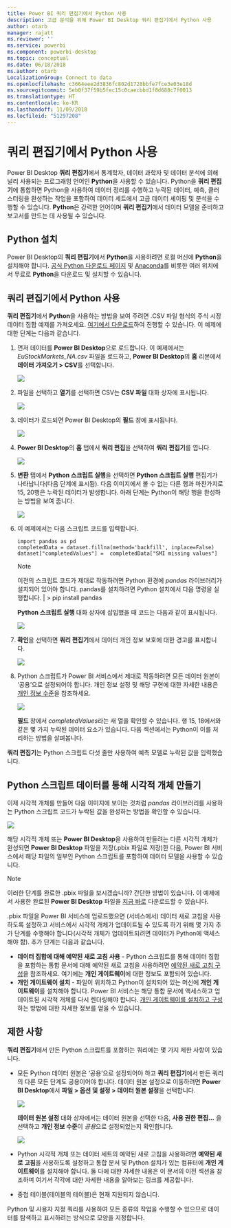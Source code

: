 ```yaml
---
title: Power BI 쿼리 편집기에서 Python 사용
description: 고급 분석을 위해 Power BI Desktop 쿼리 편집기에서 Python 사용
author: otarb
manager: rajatt
ms.reviewer: ''
ms.service: powerbi
ms.component: powerbi-desktop
ms.topic: conceptual
ms.date: 06/18/2018
ms.author: otarb
LocalizationGroup: Connect to data
ms.openlocfilehash: c3664eee2d3836fc802d1728bbfe7fce3e03e18d
ms.sourcegitcommit: 5eb0f37f59b5fec15c0caecbbd1f8d688c7f0013
ms.translationtype: HT
ms.contentlocale: ko-KR
ms.lasthandoff: 11/09/2018
ms.locfileid: "51297208"
---
```

# <a name="using-python-in-query-editor"></a>쿼리 편집기에서 Python 사용
Power BI Desktop **쿼리 편집기**에서 통계학자, 데이터 과학자 및 데이터 분석에 의해 널리 사용되는 프로그래밍 언어인 **Python**을 사용할 수 있습니다. Python을 **쿼리 편집기**에 통합하면 Python을 사용하여 데이터 정리를 수행하고 누락된 데이터, 예측, 클러스터링을 완성하는 작업을 포함하여 데이터 세트에서 고급 데이터 셰이핑 및 분석을 수행할 수 있습니다. **Python**은 강력한 언어이며 **쿼리 편집기**에서 데이터 모델을 준비하고 보고서를 만드는 데 사용될 수 있습니다.

## <a name="installing-python"></a>Python 설치
Power BI Desktop의 **쿼리 편집기**에서 **Python**을 사용하려면 로컬 머신에 **Python**을 설치해야 합니다. [공식 Python 다운로드 페이지](https://www.python.org/) 및 [Anaconda](https://anaconda.org/anaconda/python/)를 비롯한 여러 위치에서 무료로 **Python**을 다운로드 및 설치할 수 있습니다.

## <a name="using-python-in-query-editor"></a>쿼리 편집기에서 Python 사용
**쿼리 편집기**에서 **Python**을 사용하는 방법을 보여 주려면 .CSV 파일 형식의 주식 시장 데이터 집합 예제를 가져오세요. [여기에서 다운로드](http://download.microsoft.com/download/F/8/A/F8AA9DC9-8545-4AAE-9305-27AD1D01DC03/EuStockMarkets_NA.csv)하여 진행할 수 있습니다. 이 예제에 대한 단계는 다음과 같습니다.

1. 먼저 데이터를 **Power BI Desktop**으로 로드합니다. 이 예제에서는 *EuStockMarkets_NA.csv* 파일을 로드하고, **Power BI Desktop**의 **홈** 리본에서 **데이터 가져오기 > CSV**를 선택합니다.
   
   ![](media/desktop-python-in-query-editor/python-in-query-editor-1.png)
2. 파일을 선택하고 **열기**를 선택하면 CSV는 **CSV 파일** 대화 상자에 표시됩니다.
   
   ![](media/desktop-python-in-query-editor/python-in-query-editor-2.png)
3. 데이터가 로드되면 Power BI Desktop의 **필드** 창에 표시됩니다.
   
   ![](media/desktop-python-in-query-editor/python-in-query-editor-3.png)
4. **Power BI Desktop**의 **홈** 탭에서 **쿼리 편집**을 선택하여 **쿼리 편집기**를 엽니다.
   
   ![](media/desktop-python-in-query-editor/python-in-query-editor-4.png)
5. **변환** 탭에서 **Python 스크립트 실행**을 선택하면 **Python 스크립트 실행** 편집기가 나타납니다(다음 단계에 표시됨). 다음 이미지에서 볼 수 없는 다른 행과 마찬가지로 15, 20행은 누락된 데이터가 발생합니다. 아래 단계는 Python이 해당 행을 완성하는 방법을 보여 줍니다.
   
   ![](media/desktop-python-in-query-editor/python-in-query-editor-5.png)
6. 이 예제에서는 다음 스크립트 코드를 입력합니다.
   
       import pandas as pd
       completedData = dataset.fillna(method='backfill', inplace=False)
       dataset["completedValues"] =  completedData["SMI missing values"]
   
   > [!NOTE]
   > 이전의 스크립트 코드가 제대로 작동하려면 Python 환경에 *pandas* 라이브러리가 설치되어 있어야 합니다. pandas를 설치하려면 Python 설치에서 다음 명령을 실행합니다. |      > pip install pandas
   > 
   > 
   
   **Python 스크립트 실행** 대화 상자에 삽입했을 때 코드는 다음과 같이 표시됩니다.
   
   ![](media/desktop-python-in-query-editor/python-in-query-editor-5b.png)
7. **확인**을 선택하면 **쿼리 편집기**에서 데이터 개인 정보 보호에 대한 경고를 표시합니다.
   
   ![](media/desktop-python-in-query-editor/python-in-query-editor-6.png)
8. Python 스크립트가 Power BI 서비스에서 제대로 작동하려면 모든 데이터 원본이 ‘공용’으로 설정되어야 합니다. 개인 정보 설정 및 해당 구현에 대한 자세한 내용은 [개인 정보 수준](desktop-privacy-levels.md)을 참조하세요.
   
   ![](media/desktop-python-in-query-editor/python-in-query-editor-7.png)
   
   **필드** 창에서 *completedValues*라는 새 열을 확인할 수 있습니다. 행 15, 18에서와 같은 몇 가지 누락된 데이터 요소가 있습니다. 다음 섹션에서는 Python이 이를 처리하는 방법을 살펴봅니다.
   

**쿼리 편집기**는 Python 스크립트 다섯 줄만 사용하여 예측 모델로 누락된 값을 입력했습니다.

## <a name="creating-visuals-from-python-script-data"></a>Python 스크립트 데이터를 통해 시각적 개체 만들기
이제 시각적 개체를 만들어 다음 이미지에 보이는 것처럼 *pandas* 라이브러리를 사용하는 Python 스크립트 코드가 누락된 값을 완성하는 방법을 확인할 수 있습니다.

![](media/desktop-python-in-query-editor/python-in-query-editor-8.png)

해당 시각적 개체 또는 **Power BI Desktop**을 사용하여 만들려는 다른 시각적 개체가 완성되면 **Power BI Desktop** 파일을 저장(.pbix 파일로 저장)한 다음, Power BI 서비스에서 해당 파일의 일부인 Python 스크립트를 포함하여 데이터 모델을 사용할 수 있습니다.

> [!NOTE]
> 이러한 단계를 완료한 .pbix 파일을 보시겠습니까? 간단한 방법이 있습니다. 이 예제에서 사용한 완료된 **Power BI Desktop** 파일을 [지금 바로](http://download.microsoft.com/download/A/B/C/ABCF5589-B88F-49D4-ADEB-4A623589FC09/Complete%20Values%20with%20Python%20in%20PQ.pbix) 다운로드할 수 있습니다.

.pbix 파일을 Power BI 서비스에 업로드했으면 (서비스에서) 데이터 새로 고침을 사용하도록 설정하고 서비스에서 시각적 개체가 업데이트될 수 있도록 하기 위해 몇 가지 추가 단계를 수행해야 합니다(시각적 개체가 업데이트되려면 데이터가 Python에 액세스해야 함). 추가 단계는 다음과 같습니다.

* **데이터 집합에 대해 예약된 새로 고침 사용** - Python 스크립트를 통해 데이터 집합을 포함하는 통합 문서에 대해 예약된 새로 고침을 사용하려면 [예약된 새로 고침 구성](refresh-scheduled-refresh.md)을 참조하세요. 여기에는 **개인 게이트웨이**에 대한 정보도 포함되어 있습니다.
* **개인 게이트웨이 설치** - 파일이 위치하고 Python이 설치되어 있는 머신에 **개인 게이트웨이**를 설치해야 합니다. Power BI 서비스는 해당 통합 문서에 액세스하고 업데이트된 시각적 개체를 다시 렌더링해야 합니다. [개인 게이트웨이를 설치하고 구성](personal-gateway.md)하는 방법에 대한 자세한 정보를 얻을 수 있습니다.

## <a name="limitations"></a>제한 사항
**쿼리 편집기**에서 만든 Python 스크립트를 포함하는 쿼리에는 몇 가지 제한 사항이 있습니다.

* 모든 Python 데이터 원본은 ‘공용’으로 설정되어야 하고 **쿼리 편집기**에서 만든 쿼리의 다른 모든 단계도 공용이어야 합니다. 데이터 원본 설정으로 이동하려면 **Power BI Desktop**에서 **파일 > 옵션 및 설정 > 데이터 원본 설정**을 선택합니다.
  
  ![](media/desktop-python-in-query-editor/python-in-query-editor-9.png)
  
  **데이터 원본 설정** 대화 상자에서는 데이터 원본을 선택한 다음, **사용 권한 편집...** 을 선택하고 **개인 정보 수준**이 *공용*으로 설정되었는지 확인합니다.
  
  ![](media/desktop-python-in-query-editor/python-in-query-editor-10.png)    
* Python 시각적 개체 또는 데이터 세트의 예약된 새로 고침을 사용하려면 **예약된 새로 고침**을 사용하도록 설정하고 통합 문서 및 Python 설치가 있는 컴퓨터에 **개인 게이트웨이**를 설치해야 합니다. 둘 다에 대한 자세한 내용은 이 문서의 이전 섹션을 참조하며 여기서 각각에 대한 자세한 내용을 알아보는 링크를 제공합니다.
* 중첩 테이블(테이블의 테이블)은 현재 지원되지 않습니다. 

Python 및 사용자 지정 쿼리를 사용하여 모든 종류의 작업을 수행할 수 있으므로 데이터를 탐색하고 표시하려는 방식으로 모양을 지정합니다.


